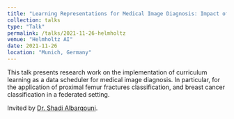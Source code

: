 ```yaml
---
title: "Learning Representations for Medical Image Diagnosis: Impact of Curriculum Training"
collection: talks
type: "Talk"
permalink: /talks/2021-11-26-helmholtz
venue: "Helmholtz AI"
date: 2021-11-26
location: "Munich, Germany"
---
```


This talk presents research work on the implementation of curriculum learning as a data scheduler for medical image diagnosis. In particular, for the application of proximal femur fractures classification, and breast cancer classification in a federated setting. 

Invited by [Dr. Shadi Albarqouni](https://albarqouni.github.io/).

